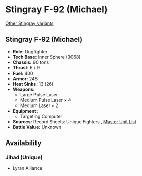 # Stingray F-92 (Michael) 

[Other Stingray variants](../stingray.md) 

## Stingray F-92 (Michael) 

- **Role:** Dogfighter 
- **Tech Base:** Inner Sphere (3068) 
- **Chassis:** 60 tons 
- **Thrust:** 6 / 9 
- **Fuel:** 400 
- **Armor:** 248 
- **Heat Sinks:** 13 (26) 
- **Weapons:** 
  - Large Pulse Laser 
  - Medium Pulse Laser × 4 
  - Medium Laser × 2 
- **Equipment:** 
  - Targeting Computer 
- **Sources:** Record Sheets: Unique Fighters , [Master Unit List](http://masterunitlist.info/Unit/Details/3072) 
- **Battle Value:** Unknown 

## Availability 

### Jihad (Unique) 

- Lyran Alliance 

